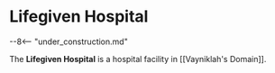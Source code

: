 # Lifegiven Hospital

--8<-- "under_construction.md"

The **Lifegiven Hospital** is a hospital facility in [[Vayniklah's Domain]].
